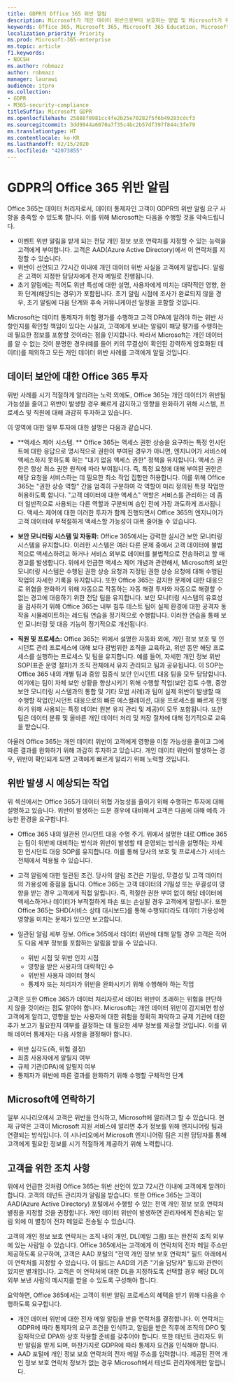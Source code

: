 ```yaml
---
title: GDPR의 Office 365 위반 알림
description: Microsoft가 개인 데이터 위반으로부터 보호하는 방법 및 Microsoft가 위반 발생 시 대응하고 사용자에게 알리는 방법입니다.
keywords: Office 365, Microsoft 365, Microsoft 365 Education, Microsoft 365 설명서, GDPR
localization_priority: Priority
ms.prod: Microsoft-365-enterprise
ms.topic: article
f1.keywords:
- NOCSH
ms.author: robmazz
author: robmazz
manager: laurawi
audience: itpro
ms.collection:
- GDPR
- M365-security-compliance
titleSuffix: Microsoft GDPR
ms.openlocfilehash: 25888f0981cc4fe2b25e70282f5f6b49283cdcf3
ms.sourcegitcommit: 3dd9944a6070a7f35c4bc2b57df397f844c3fe79
ms.translationtype: HT
ms.contentlocale: ko-KR
ms.lasthandoff: 02/15/2020
ms.locfileid: "42073855"
---
```

# <a name="office-365-breach-notification-under-the-gdpr"></a>GDPR의 Office 365 위반 알림

Office 365는 데이터 처리자로서, 데이터 통제자인 고객이 GDPR의 위반 알림 요구 사항을 충족할 수 있도록 합니다. 이를 위해 Microsoft는 다음을 수행할 것을 약속드립니다.

- 이벤트 위반 알림을 받게 되는 전담 개인 정보 보호 연락처를 지정할 수 있는 능력을 고객에게 부여합니다. 고객은 AAD(Azure Active Directory)에서 이 연락처를 지정할 수 있습니다.
- 위반이 선언되고 72시간 이내에 개인 데이터 위반 사실을 고객에게 알립니다. 알림은 고객이 지정한 담당자에게 전자 메일로 진행됩니다.
- 초기 알림에는 적어도 위반 특성에 대한 설명, 사용자에게 미치는 대략적인 영향, 완화 단계(해당되는 경우)가 포함됩니다. 초기 알림 시점에 조사가 완료되지 않을 경우, 초기 알림에 다음 단계와 후속 커뮤니케이션 일정을 포함할 것입니다.

Microsoft는 데이터 통제자가 위험 평가를 수행하고 고객 DPA에 알려야 하는 위반 사항인지를 확인할 책임이 있다는 사실과, 고객에게 보내는 알림이 해당 평가를 수행하는 데 필요한 정보를 포함할 것이라는 점을 인지합니다. 따라서 Microsoft는 개인 데이터를 알 수 없는 것이 분명한 경우(예를 들어 키의 무결성이 확인된 강력하게 암호화된 데이터)를 제외하고 모든 개인 데이터 위반 사례를 고객에게 알릴 것입니다.

## <a name="office-365-investments-in-data-security"></a>데이터 보안에 대한 Office 365 투자

위반 사례를 시기 적절하게 알리려는 노력 외에도, Office 365는 개인 데이터가 위반될 가능성을 줄이고 위반이 발생할 경우 빠르게 감지하고 영향을 완화하기 위해 시스템, 프로세스 및 직원에 대해 과감히 투자하고 있습니다.

이 영역에 대한 일부 투자에 대한 설명은 다음과 같습니다.

- **액세스 제어 시스템. ** Office 365는 액세스 권한 상승을 요구하는 특정 인시던트에 대한 응답으로 명시적으로 권한이 부여된 경우가 아니면, 엔지니어가 서비스에 액세스하지 못하도록 하는 "대기 없음 액세스 권한” 정책을 유지합니다. 액세스 권한은 항상 최소 권한 원칙에 따라 부여됩니다. 즉, 특정 요청에 대해 부여된 권한은 해당 요청을 서비스하는 데 필요한 최소 작업 집합만 허용합니다. 이를 위해 Office 365는 "권한 상승 역할" 간을 엄격히 구분하여 각 역할이 미리 정의된 특정 작업만 허용하도록 합니다. "고객 데이터에 대한 액세스" 역할은 서비스를 관리하는 데 좀 더 일반적으로 사용되는 다른 역할과 구분되며 승인 전에 가장 과도하게 조사됩니다. 액세스 제어에 대한 이러한 투자가 함께 진행되면서 Office 365의 엔지니어가 고객 데이터에 부적절하게 액세스할 가능성이 대폭 줄어들 수 있습니다.

- **보안 모니터링 시스템 및 자동화:** Office 365에서는 강력한 실시간 보안 모니터링 시스템을 유지합니다. 이러한 시스템은 여러 다른 문제 중에서 고객 데이터에 불법적으로 액세스하려고 하거나 서비스 외부로 데이터를 불법적으로 전송하려고 할 때 경고를 발생합니다. 위에서 언급한 액세스 제어 개념과 관련해서, Microsoft의 보안 모니터링 시스템은 수행된 권한 상승 요청과 지정된 권한 상승 요청에 대해 수행된 작업의 자세한 기록을 유지합니다. 또한 Office 365는 감지한 문제에 대한 대응으로 위협을 완화하기 위해 자동으로 작동하는 자동 해결 투자와 자동으로 해결할 수 없는 경고에 대응하기 위한 전담 팀을 유지합니다. 보안 모니터링 시스템의 유효성을 검사하기 위해 Office 365는 내부 침투 테스트 팀이 실제 환경에 대한 공격자 동작을 시뮬레이트하는 레드팀 연습을 정기적으로 수행합니다. 이러한 연습을 통해 보안 모니터링 및 대응 기능이 정기적으로 개선됩니다.

- **직원 및 프로세스:** Office 365는 위에서 설명한 자동화 외에, 개인 정보 보호 및 인시던트 관리 프로세스에 대해 보다 광범위한 조직을 교육하고, 위반 동안 해당 프로세스를 실행하는 프로세스 및 팀을 유지합니다. 예를 들어, 자세한 개인 정보 위반 SOP(표준 운영 절차)가 조직 전체에서 유지 관리되고 팀과 공유됩니다. 이 SOP는 Office 365 내의 개별 팀과 중앙 집중식 보안 인시던트 대응 팀을 모두 담당합니다. 여기에는 팀이 자체 보안 상황을 향상시키기 위해 수행할 작업(보안 검토 수행, 중앙 보안 모니터링 시스템과의 통합 및 기타 모범 사례)과 팀이 실제 위반이 발생할 때 수행할 작업(인시던트 대응으로의 빠른 에스컬레이션, 대응 프로세스를 빠르게 진행하기 위해 사용되는 특정 데이터 원본 유지 관리 및 제공)이 모두 포함됩니다. 또한 팀은 데이터 분류 및 올바른 개인 데이터 처리 및 저장 절차에 대해 정기적으로 교육을 받습니다.

아울러 Office 365는 개인 데이터 위반이 고객에게 영향을 미칠 가능성을 줄이고 그에 따른 결과를 완화하기 위해 과감히 투자하고 있습니다. 개인 데이터 위반이 발생하는 경우, 위반이 확인되게 되면 고객에게 빠르게 알리기 위해 노력할 것입니다.

## <a name="what-to-expect-in-the-event-of-breach"></a>위반 발생 시 예상되는 작업

위 섹션에서는 Office 365가 데이터 위협 가능성을 줄이기 위해 수행하는 투자에 대해 설명하고 있습니다. 위반이 발생하는 드문 경우에 대비해서 고객은 다음에 대해 예측 가능한 환경을 요구합니다.

- Office 365 내의 일관된 인시던트 대응 수명 주기. 위에서 설명한 대로 Office 365는 팀이 위반에 대비하는 방식과 위반이 발생할 때 운영되는 방식을 설명하는 자세한 인시던트 대응 SOP를 유지합니다. 이를 통해 당사의 보호 및 프로세스가 서비스 전체에서 적용될 수 있습니다.

- 고객 알림에 대한 일관된 조건. 당사의 알림 조건은 기밀성, 무결성 및 고객 데이터의 가용성에 중점을 둡니다. Office 365는 고객 데이터의 기밀성 또는 무결성이 영향을 받는 경우 고객에게 직접 알립니다. 즉, 적절한 권한 부여 없이 해당 데이터에 액세스하거나 데이터가 부적절하게 파손 또는 손실될 경우 고객에게 알립니다. 또한 Office 365는 SHD(서비스 상태 대시보드)를 통해 수행되더라도 데이터 가용성에 영향을 미치는 문제가 있으면 보고합니다.

- 일관된 알림 세부 정보. Office 365에서 데이터 위반에 대해 알릴 경우 고객은 적어도 다음 세부 정보를 포함하는 알림을 받을 수 있습니다.

    - 위반 시점 및 위반 인지 시점
    - 영향을 받은 사용자의 대략적인 수
    - 위반된 사용자 데이터 형식
    - 통제자 또는 처리자가 위반을 완화시키기 위해 수행해야 하는 작업

고객은 또한 Office 365가 데이터 처리자로서 데이터 위반이 초래하는 위험을 판단하지 않을 것이라는 점도 알아야 합니다. Microsoft는 개인 데이터 위반이 감지되면 항상 고객에게 알리고, 영향을 받는 사용자에 대한 위험을 정확히 파악하고 규제 기관에 대한 추가 보고가 필요한지 여부를 결정하는 데 필요한 세부 정보를 제공할 것입니다. 이를 위해 데이터 통제자는 다음 사항을 결정해야 합니다.

- 위반 심각도(즉, 위험 결정)
- 최종 사용자에게 알릴지 여부
- 규제 기관(DPA)에 알릴지 여부
- 통제자가 위반에 따른 결과를 완화하기 위해 수행할 구체적인 단계

## <a name="contacting-microsoft"></a>Microsoft에 연락하기

일부 시나리오에서 고객은 위반을 인식하고, Microsoft에 알리려고 할 수 있습니다. 현재 규약은 고객이 Microsoft 지원 서비스에 알리면 추가 정보를 위해 엔지니어링 팀과 연결되는 방식입니다. 이 시나리오에서 Microsoft 엔지니어링 팀은 지원 담당자를 통해 고객에게 필요한 정보를 시기 적절하게 제공하기 위해 노력합니다.

## <a name="call-to-action-for-customers"></a>고객을 위한 조치 사항

위에서 언급한 것처럼 Office 365는 위반 선언이 있고 72시간 이내에 고객에게 알려야 합니다. 고객의 테넌트 관리자가 알림을 받습니다. 또한 Office 365는 고객이 AAD(Azure Active Directory) 포털에서 수행할 수 있는 전역 개인 정보 보호 연락처 별칭을 지정할 것을 권장합니다. 개인 데이터 위반이 발생하면 관리자에게 전송되는 알림 외에 이 별칭이 전자 메일로 전송될 수 있습니다.

고객의 개인 정보 보호 연락처는 조직 내의 개인, DL(메일 그룹) 또는 완전히 조직 외부에 있는 사람일 수 있습니다. Office 365에서는 고객에게 이 연락처의 전자 메일 주소만 제공하도록 요구하며, 고객은 AAD 포털의 "전역 개인 정보 보호 연락처" 필드 아래에서 이 연락처를 지정할 수 있습니다. 이 필드는 AAD의 기존 "기술 담당자" 필드와 관련이 있지만 별개입니다. 고객은 이 연락처에 대한 DL을 지정하도록 선택할 경우 해당 DL이 외부 보낸 사람의 메시지를 받을 수 있도록 구성해야 합니다.

요약하면, Office 365에서는 고객이 위반 알림 프로세스의 혜택을 받기 위해 다음을 수행하도록 요구합니다.

- 개인 데이터 위반에 대한 전자 메일 알림을 받을 연락처를 결정합니다. 이 연락처는 GDPR에 따라 통제자의 요구 조건을 인식하고, 알림을 받은 직후에 조직의 DPO 및 잠재적으로 DPA와 상호 작용할 준비를 갖추어야 합니다. 또한 테넌트 관리자도 위반 알림을 받게 되며, 마찬가지로 GDPR에 따라 통제자 요건을 인식해야 합니다.
- AAD 포털에 개인 정보 보호 연락처의 전자 메일 주소를 입력합니다. 제공된 전역 개인 정보 보호 연락처 정보가 없는 경우 Microsoft에서 테넌트 관리자에게만 알립니다.
